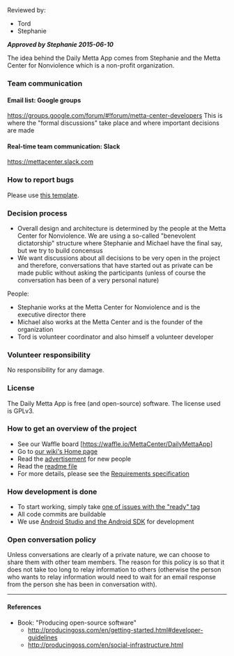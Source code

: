 Reviewed by:
* Tord
* Stephanie

***Approved by Stephanie 2015-06-10***


The idea behind the Daily Metta App comes from Stephanie and the Metta Center for Nonviolence which is a non-profit organization.


### Team communication

#### Email list: Google groups
https://groups.google.com/forum/#!forum/metta-center-developers
This is where the "formal discussions" take place and where important decisions are made

#### Real-time team communication: Slack
https://mettacenter.slack.com


### How to report bugs

Please use [this template](https://github.com/MettaCenter/DailyMettaApp/blob/master/docs/bug-report-template.md).


### Decision process

* Overall design and architecture is determined by the people at the Metta Center for Nonviolence. We are using a so-called "benevolent dictatorship" structure where Stephanie and Michael have the final say, but we try to build concensus
* We want discussions about all decisions to be very open in the project and therefore, conversations that have started out as private can be made public without asking the participants (unless of course the conversation has been of a very personal nature)

People:
* Stephanie works at the Metta Center for Nonviolence and is the executive director there
* Michael also works at the Metta Center and is the founder of the organization
* Tord is volunteer coordinator and also himself a volunteer developer


### Volunteer responsibility

No responsibility for any damage.


### License

The Daily Metta App is free (and open-source) software. The license used is GPLv3.


### How to get an overview of the project

* See our Waffle board [https://waffle.io/MettaCenter/DailyMettaApp]
* Go to [our wiki's Home page](https://github.com/MettaCenter/DailyMettaApp/wiki)
* Read the [advertisement](advertisement-for-devs.md) for new people
* Read the [readme file](../../README.md)
* For more details, please see the [Requirements specification](../requirements-spec.md)


### How development is done

* To start working, simply take [one of issues with the "ready" tag](https://github.com/MettaCenter/DailyMettaApp/labels/ready)
* All code commits are buildable
* We use [Android Studio and the Android SDK](https://developer.android.com/sdk/index.html) for development


### Open conversation policy

Unless conversations are clearly of a private nature, we can choose to share them with other team members. The reason for this policy is so that it does not take too long to relay information to others (otherwise the person who wants to relay information would need to wait for an email response from the person she has been in conversation with).


***


#### References

* Book: "Producing open-source software"
  * http://producingoss.com/en/getting-started.html#developer-guidelines
  * http://producingoss.com/en/social-infrastructure.html

